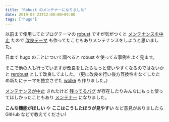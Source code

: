 ```yaml
---
title: "Robust のメンテナーになりました"
date: 2019-05-23T12:00:00+09:00
tags: ["hugo"]
---
```

以前まで使用してたブログテーマの [robust][1] ですが気がつくと [メンテナンスを中止][2] たので [改良テーマ][3] も作ってたこともありメンテナンスをしようと思いました。

<!--more-->

日本で hugo のことについて調べると robust を使ってる事例をよく見ます。

そこで他の人も行っていますが改良をしたらもっと使いやすくなるのではないかと [rerobust][3] として改良してました。
(更に改良を行い後方互換性をなくしたため新たにテーマを独立させた [wolke][4] も作りました。)

[メンテナンスが中止][2] されたけど [残ってるバグ][5] が存在したりみんなにもっと使ってほしかったこともあり [メンテナー][6] になりました。


**こんな機能がほしい** や **ここはこうしたほうが見やすい** など意見がありましたら GitHub などで教えてください!


[1]:https://github.com/dim0627/hugo_theme_robust
[2]:https://github.com/dim0627/hugo_theme_robust/commit/e7a073f0a31ee990b641824e7864c9edbf7191e5
[3]:https://github.com/ress997/hugo-wolke
[4]:https://github.com/39e/hugo-rerobust
[5]:https://github.com/dim0627/hugo_theme_robust/issues/35
[6]:https://github.com/dim0627/hugo_theme_robust/commit/d03ff2d04b47a4de868a094de7fc17fbadc8bf2a
